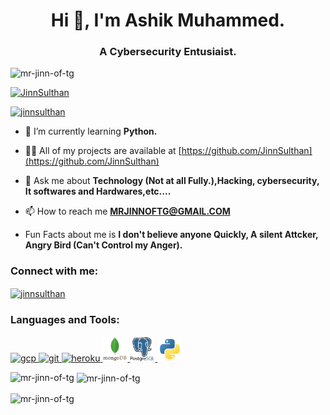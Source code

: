 <h1 align="center">Hi 👋, I'm Ashik Muhammed.</h1>
<h3 align="center">A Cybersecurity Entusiaist.</h3>

<p align="left"> <img src="https://komarev.com/ghpvc/?username=mr-jinn-of-tg&label=Profile%20views&color=0e75b6&style=flat" alt="mr-jinn-of-tg" /> </p>

<p align="left"> <a href="https://github.com/ryo-ma/github-profile-trophy"><img src="https://github-profile-trophy.vercel.app/?username=JinnSulthan" alt="JinnSulthan" /></a> </p>

<p align="left"> <a href="https://twitter.com/jinnsulthan" target="blank"><img src="https://img.shields.io/twitter/follow/jinnsulthan?logo=twitter&style=for-the-badge" alt="jinnsulthan" /></a> </p>

- 🌱 I’m currently learning **Python.**

- 👨‍💻 All of my projects are available at [https://github.com/JinnSulthan](https://github.com/JinnSulthan)

- 💬 Ask me about **Technology (Not at all Fully.),Hacking, cybersecurity, It softwares and Hardwares,etc....**

- 📫 How to reach me **MRJINNOFTG@GMAIL.COM**

- Fun Facts about me is **I don't believe anyone Quickly, A silent Attcker, Angry Bird (Can't Control my Anger).**

<h3 align="left">Connect with me:</h3>
<p align="left">
<a href="https://twitter.com/jinnsulthan" target="blank"><img align="center" src="https://raw.githubusercontent.com/rahuldkjain/github-profile-readme-generator/master/src/images/icons/Social/twitter.svg" alt="jinnsulthan" height="30" width="40" /></a>
</p>

<h3 align="left">Languages and Tools:</h3>
<p align="left"> <a href="https://cloud.google.com" target="_blank" rel="noreferrer"> <img src="https://www.vectorlogo.zone/logos/google_cloud/google_cloud-icon.svg" alt="gcp" width="40" height="40"/> </a> <a href="https://git-scm.com/" target="_blank" rel="noreferrer"> <img src="https://www.vectorlogo.zone/logos/git-scm/git-scm-icon.svg" alt="git" width="40" height="40"/> </a> <a href="https://heroku.com" target="_blank" rel="noreferrer"> <img src="https://www.vectorlogo.zone/logos/heroku/heroku-icon.svg" alt="heroku" width="40" height="40"/> </a> <a href="https://www.mongodb.com/" target="_blank" rel="noreferrer"> <img src="https://raw.githubusercontent.com/devicons/devicon/master/icons/mongodb/mongodb-original-wordmark.svg" alt="mongodb" width="40" height="40"/> </a> <a href="https://www.postgresql.org" target="_blank" rel="noreferrer"> <img src="https://raw.githubusercontent.com/devicons/devicon/master/icons/postgresql/postgresql-original-wordmark.svg" alt="postgresql" width="40" height="40"/> </a> <a href="https://www.python.org" target="_blank" rel="noreferrer"> <img src="https://raw.githubusercontent.com/devicons/devicon/master/icons/python/python-original.svg" alt="python" width="40" height="40"/> </a> </p>

<p><img align="left" src="https://github-readme-stats.vercel.app/api/top-langs?username=mr-jinn-of-tg&show_icons=true&locale=en&layout=compact" alt="mr-jinn-of-tg" /></p>

<p>&nbsp;<img align="center" src="https://github-readme-stats.vercel.app/api?username=mr-jinn-of-tg&show_icons=true&locale=en" alt="mr-jinn-of-tg" /></p>

<p><img align="center" src="https://github-readme-streak-stats.herokuapp.com/?user=mr-jinn-of-tg&" alt="mr-jinn-of-tg" /></p>
